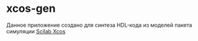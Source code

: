 # xcos-gen
Данное приложение создано для синтеза HDL-кода из моделей пакета симуляции [Scilab Xcos](http://www.scilab.org/)

